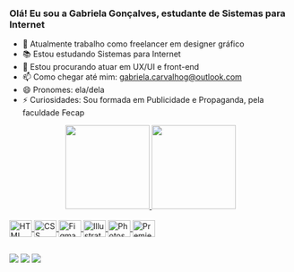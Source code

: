 ### Olá! Eu sou a Gabriela Gonçalves, estudante de Sistemas para Internet

- 🔭 Atualmente trabalho como freelancer em designer gráfico
- 📚 Estou estudando Sistemas para Internet 
- 👯 Estou procurando atuar em UX/UI e front-end
- 📫 Como chegar até mim: gabriela.carvalhog@outlook.com
- 😄 Pronomes: ela/dela               
- ⚡ Curiosidades: Sou formada em Publicidade e Propaganda, pela faculdade Fecap 

<div align="center">
  <a href="https://github.com/gabriela-cg">
  <img height="150em" src="https://github-readme-stats.vercel.app/api?username=gabriela-cg&show_icons=true&theme=monokai&include_all_commits=true&count_private=true"/>
  <img height="150em" src="https://github-readme-stats.vercel.app/api/top-langs/?username=gabriela-cg&layout=compact&langs_count=7&theme=monokai"/>
</div>

<div style="display: inline_block"><br>
  <img align="center" alt="HTML" height="30" width="40" src="https://cdn.jsdelivr.net/gh/devicons/devicon/icons/html5/html5-original.svg">        
  <img align="center" alt="CSS" height="30" width="40" src="https://cdn.jsdelivr.net/gh/devicons/devicon/icons/css3/css3-original.svg">
  <img align="center" alt="Figma" height="30" width="40" src="https://cdn.jsdelivr.net/gh/devicons/devicon/icons/figma/figma-original.svg">
  <img align="center" alt="Illustrator" height="30" width="40" src="https://cdn.jsdelivr.net/gh/devicons/devicon/icons/illustrator/illustrator-plain.svg">
  <img align="center" alt="Photoshop" height="30" width="40" src="https://cdn.jsdelivr.net/gh/devicons/devicon/icons/photoshop/photoshop-line.svg">
  <img align="center" alt="Premiere" height="30" width="40" src="https://cdn.jsdelivr.net/gh/devicons/devicon/icons/premierepro/premierepro-original.svg">      
</div>

##

<div> 
 <a href="https://www.instagram.com/_gabiicg/" target="_blank"><img src="https://img.shields.io/badge/-Instagram-%23E4405F?style=for-the-badge&logo=instagram&logoColor=white" target="_blank"></a>
 <a href="https://www.linkedin.com/in/gabrielacarvalhog/" target="_blank"><img src="https://img.shields.io/badge/-LinkedIn-%230077B5?style=for-the-badge&logo=linkedin&logoColor=white" target="_blank"></a>
  <a href="https://www.behance.net/gabrielacg" target="_blank"><img src="https://img.shields.io/badge/-Behance-blue?style=for-the-badge&logo=behance&logoColor=white"></a>
